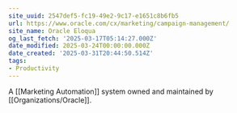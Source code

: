 ```yaml
---
site_uuid: 2547def5-fc19-49e2-9c17-e1651c8b6fb5
url: https://www.oracle.com/cx/marketing/campaign-management/
site_name: Oracle Eloqua
og_last_fetch: '2025-03-17T05:14:27.000Z'
date_modified: 2025-03-24T00:00:00.000Z
date_created: '2025-03-31T20:44:50.514Z'
tags:
- Productivity
---
```




A [[Marketing Automation]] system owned and maintained by [[Organizations/Oracle]].
